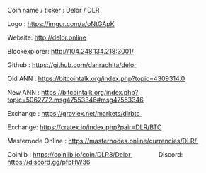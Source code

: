 Coin name / ticker : Delor / DLR

Logo : https://imgur.com/a/oNtGApK

Website: http://delor.online

Blockexplorer: http://104.248.134.218:3001/

Github : https://github.com/danrachita/delor

Old ANN : https://bitcointalk.org/index.php?topic=4309314.0

New ANN : https://bitcointalk.org/index.php?topic=5062772.msg47553346#msg47553346

Exchange : https://graviex.net/markets/dlrbtc 

Exchange: https://cratex.io/index.php?pair=DLR/BTC

Masternode Online : https://masternodes.online/currencies/DLR/   

Coinlib : https://coinlib.io/coin/DLR3/Delor              
  
Discord: https://discord.gg/pfpHW36


